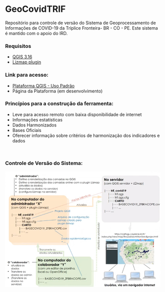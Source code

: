 # GeoCovidTRIF
Repositório para controle de versão do Sistema de Geoprocessamento de Informações de COVID-19 da Tríplice Fronteira- BR - CO - PE. Este sistema é mantido com o apoio do IRD.

### Requisitos
- [QGIS 3.16](https://www.qgis.org/pt_BR/site/forusers/download.html)
- [Lizmap plugin](https://github.com/3liz/lizmap-plugin)

### Link para acesso:
- [Plataforma QGIS - Uso Padrão](https://cartogy.cayenne.ird.fr/index.php/view/map/?repository=trifrontiere&project=trif)
- Página da Plataforma (em desenvolvimento)

### Princípios para a construção da ferramenta: 
- Leve para acesso remoto com baixa disponibilidade de internet
- Informações estatísticas
- Dados Harmonizados
- Bases Oficiais
- Oferecer informação sobre critérios de harmonização dos indicadores e dados

<br />

### Controle de Versão do Sistema:

<img align="center" alt="System Version Control" width="1800px" src="https://github.com/lucas-althoff/GeoCovidTRIF/blob/main/ADM_GeoCovidTRIF.PNG" />

<br />



 
